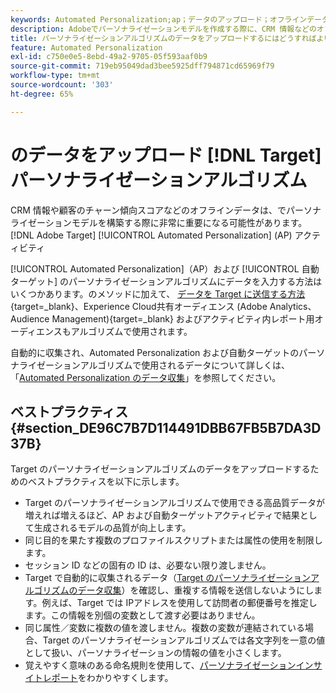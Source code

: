 ```yaml
---
keywords: Automated Personalization;ap；データのアップロード；オフラインデータ；パーソナライゼーションアルゴリズム；自動ターゲット；自動ターゲット；ベストプラクティス
description: Adobeでパーソナライゼーションモデルを作成する際に、CRM 情報などのオフラインデータをアップロードする方法を説明します [!DNL Target] Automated Personalization(AP) アクティビティ
title: パーソナライゼーションアルゴリズムのデータをアップロードするにはどうすればよいですか？
feature: Automated Personalization
exl-id: c750e0e5-8ebd-49a2-9705-05f593aaf0b9
source-git-commit: 719eb95049dad3bee5925dff794871cd65969f79
workflow-type: tm+mt
source-wordcount: '303'
ht-degree: 65%

---
```


# のデータをアップロード [!DNL Target] パーソナライゼーションアルゴリズム

CRM 情報や顧客のチャーン傾向スコアなどのオフラインデータは、でパーソナライゼーションモデルを構築する際に非常に重要になる可能性があります。 [!DNL Adobe Target] [!UICONTROL Automated Personalization] (AP) アクティビティ

[!UICONTROL Automated Personalization]（AP）および [!UICONTROL 自動ターゲット] のパーソナライゼーションアルゴリズムにデータを入力する方法はいくつかあります。のメソッドに加えて、 [データを Target に送信する方法](https://developer.adobe.com/target/before-implement/methods-to-get-data-into-target/methods-to-get-data-into-target/){target=_blank}、Experience Cloud共有オーディエンス (Adobe Analytics、Audience Management){target=_blank} およびアクティビティ内レポート用オーディエンスもアルゴリズムで使用されます。

自動的に収集され、Automated Personalization および自動ターゲットのパーソナライゼーションアルゴリズムで使用されるデータについて詳しくは、「[Automated Personalization のデータ収集](/help/main/c-activities/t-automated-personalization/ap-data.md)」を参照してください。

## ベストプラクティス {#section_DE96C7B7D114491DBB67FB5B7DA3D37B}

Target のパーソナライゼーションアルゴリズムのデータをアップロードするためのベストプラクティスを以下に示します。

* Target のパーソナライゼーションアルゴリズムで使用できる高品質データが増えれば増えるほど、AP および自動ターゲットアクティビティで結果として生成されるモデルの品質が向上します。
* 同じ目的を果たす複数のプロファイルスクリプトまたは属性の使用を制限します。
* セッション ID などの固有の ID は、必要ない限り渡しません。
* Target で自動的に収集されるデータ（[Target のパーソナライゼーションアルゴリズムのデータ収集](/help/main/c-activities/t-automated-personalization/ap-data.md)）を確認し、重複する情報を送信しないようにします。例えば、Target では IPアドレスを使用して訪問者の郵便番号を推定します。この情報を別個の変数として渡す必要はありません。
* 同じ属性／変数に複数の値を渡しません。複数の変数が連結されている場合、Target のパーソナライゼーションアルゴリズムでは各文字列を一意の値として扱い、パーソナライゼーションの情報の値を小さくします。
* 覚えやすく意味のある命名規則を使用して、[パーソナライゼーションインサイトレポート](/help/main/c-reports/c-personalization-insights-reports/personalization-insights-reports.md#concept_A897070E1EDC403EB84CFB7A6ECAD767)をわかりやすくします。
